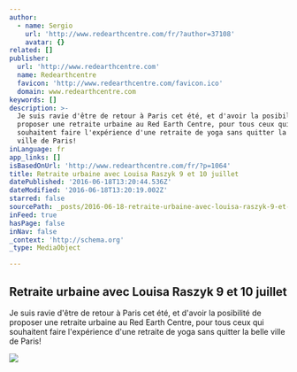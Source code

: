 ```yaml
---
author:
  - name: Sergio
    url: 'http://www.redearthcentre.com/fr/?author=37108'
    avatar: {}
related: []
publisher:
  url: 'http://www.redearthcentre.com'
  name: Redearthcentre
  favicon: 'http://www.redearthcentre.com/favicon.ico'
  domain: www.redearthcentre.com
keywords: []
description: >-
  Je suis ravie d'être de retour à Paris cet été, et d'avoir la posibilité de
  proposer une retraite urbaine au Red Earth Centre, pour tous ceux qui
  souhaitent faire l'expérience d'une retraite de yoga sans quitter la belle
  ville de Paris!
inLanguage: fr
app_links: []
isBasedOnUrl: 'http://www.redearthcentre.com/fr/?p=1064'
title: Retraite urbaine avec Louisa Raszyk 9 et 10 juillet
datePublished: '2016-06-18T13:20:44.536Z'
dateModified: '2016-06-18T13:20:19.002Z'
starred: false
sourcePath: _posts/2016-06-18-retraite-urbaine-avec-louisa-raszyk-9-et-10-juillet.md
inFeed: true
hasPage: false
inNav: false
_context: 'http://schema.org'
_type: MediaObject

---
```

<article style=""><h1>Retraite urbaine avec Louisa Raszyk 9 et 10 juillet</h1><p>Je suis ravie d'être de retour à Paris cet été, et d'avoir la posibilité de proposer une retraite urbaine au Red Earth Centre, pour tous ceux qui souhaitent faire l'expérience d'une retraite de yoga sans quitter la belle ville de Paris!</p><img src="http://www.redearthcentre.com/fr/wp-content/uploads/2015/08/2015-02-22-14.27.33-e1438604732300.jpg" /></article>